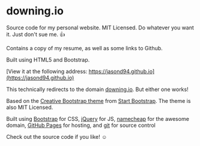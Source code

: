 # downing.io

Source code for my personal website. MIT Licensed. Do whatever you want it.
Just don't sue me. 👍

Contains a copy of my resume, as well as some links to Github.

Built using HTML5 and Bootstrap.

[View it at the following address: https://jasond94.github.io](https://jasond94.github.io)

This technically redirects to the domain [downing.io](http://downing.io/).
But either one works!

Based on the
[Creative Bootstrap theme](http://startbootstrap.com/template-overviews/creative/)
from [Start Bootstrap](http://startbootstrap.com/).
The theme is also MIT Licensed.

Built using [Bootstrap](http://getbootstrap.com/) for CSS,
[jQuery](https://jquery.com/) for JS,
[namecheap](https://www.namecheap.com/) for the awesome domain,
[GitHub Pages](https://pages.github.com/) for hosting, and
[git](https://git-scm.com/) for source control

Check out the source code if you like! ☺
